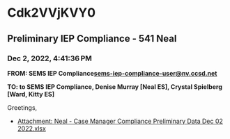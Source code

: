 # Cdk2VVjKVY0
## Preliminary IEP Compliance - 541 Neal
### Dec 2, 2022, 4:41:36 PM
**FROM: SEMS IEP Compliance<sems-iep-compliance-user@nv.ccsd.net>**

**TO: to SEMS IEP Compliance, Denise Murray [Neal ES], Crystal Spielberg [Ward, Kitty ES]**


Greetings, 





* [Attachment: Neal - Case Manager Compliance Preliminary Data Dec 02 2022.xlsx](Cdk2VVjKVY0-attachment-1.xlsx)
